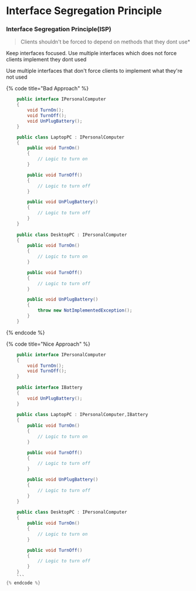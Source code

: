 # Interface Segregation Principle

### Interface Segregation Principle(ISP)

> Clients shouldn't be forced to depend on methods that they dont use\*

Keep interfaces focused. Use multiple interfaces which does not force clients implement they dont used

Use multiple interfaces that don't force clients to implement what they're not used


{% code title="Bad Approach" %}
```csharp
    public interface IPersonalComputer
    {
        void TurnOn();
        void TurnOff();
        void UnPlugBattery();
    }

    public class LaptopPC : IPersonalComputer
    {
        public void TurnOn()
        {
            // Logic to turn on
        }

        public void TurnOff()
        {
            // Logic to turn off
        }

        public void UnPlugBattery()
        {
            // Logic to turn off
        }
    }
    
    public class DesktopPC : IPersonalComputer
    {
        public void TurnOn()
        {
            // Logic to turn on
        }

        public void TurnOff()
        {
            // Logic to turn off
        }

        public void UnPlugBattery()
        {
            throw new NotImplementedException();
        }
    }
```
{% endcode %}



{% code title="Nice Approach" %}
```csharp
    public interface IPersonalComputer
    {
        void TurnOn();
        void TurnOff();
    }
    
    public interface IBattery
    {
        void UnPlugBattery();
    }
    
    public class LaptopPC : IPersonalComputer,IBattery
    {
        public void TurnOn()
        {
            // Logic to turn on
        }

        public void TurnOff()
        {
            // Logic to turn off
        }

        public void UnPlugBattery()
        {
            // Logic to turn off
        }
    }
    
    public class DesktopPC : IPersonalComputer
    {
        public void TurnOn()
        {
            // Logic to turn on
        }

        public void TurnOff()
        {
            // Logic to turn off
        }
    }
    ```
{% endcode %}